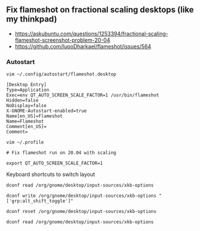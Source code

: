## Fix flameshot on fractional scaling desktops (like my thinkpad)

- https://askubuntu.com/questions/1253394/fractional-scaling-flameshot-screenshot-problem-20-04
- https://github.com/lupoDharkael/flameshot/issues/564

### Autostart

`vim ~/.config/autostart/flameshot.desktop`

```
[Desktop Entry]
Type=Application
Exec=env QT_AUTO_SCREEN_SCALE_FACTOR=1 /usr/bin/flameshot
Hidden=false
NoDisplay=false
X-GNOME-Autostart-enabled=true
Name[en_US]=Flameshot
Name=Flameshot
Comment[en_US]=
Comment=
```

`vim ~/.profile`

```
# Fix flameshot run on 20.04 with scaling

export QT_AUTO_SCREEN_SCALE_FACTOR=1
```


Keyboard shortcuts to switch layout

```
dconf read /org/gnome/desktop/input-sources/xkb-options

dconf write /org/gnome/desktop/input-sources/xkb-options "['grp:alt_shift_toggle']"

dconf reset /org/gnome/desktop/input-sources/xkb-options

dconf read /org/gnome/desktop/input-sources/xkb-options
```

